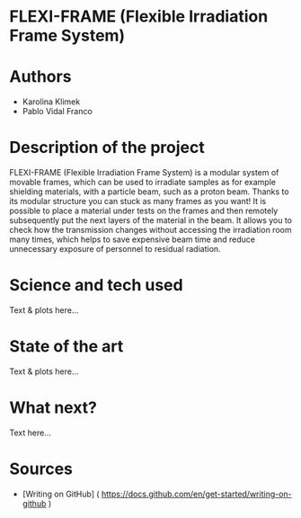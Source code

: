 # FLEXI-FRAME (Flexible Irradiation Frame System)
# Authors 
- Karolina Klimek
- Pablo Vidal Franco 
# Description of the project 
FLEXI-FRAME (Flexible Irradiation Frame System) is a modular system of movable frames, which can be used to irradiate samples as for example shielding materials, with a particle beam, such as a proton beam. Thanks to its modular structure you can stuck as many frames as you want! It is possible to place a material under tests on the frames and then remotely subsequently put the next layers of the material in the beam. It allows you to check how the transmission changes without accessing the irradiation room many times, which helps to save expensive beam time and reduce unnecessary exposure of personnel to residual radiation. 
# Science and tech used 
Text & plots here... 
# State of the art 
Text & plots here... 
# What next?
Text here... 
# Sources 
- [Writing on GitHub] ( https://docs.github.com/en/get-started/writing-on-github ) 
